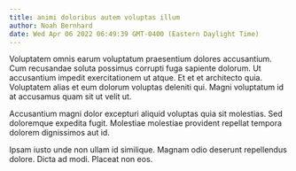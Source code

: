 ```yaml
---
title: animi doloribus autem voluptas illum
author: Noah Bernhard
date: Wed Apr 06 2022 06:49:39 GMT-0400 (Eastern Daylight Time)
---
```

Voluptatem omnis earum voluptatum praesentium dolores accusantium. Cum recusandae soluta possimus corrupti fuga sapiente dolorum. Ut accusantium impedit exercitationem ut atque. Et et et architecto quia. Voluptatem alias et eum dolorum voluptas deleniti qui. Magni voluptatum id at accusamus quam sit ut velit ut.

 Accusantium magni dolor excepturi aliquid voluptas quia sit molestias. Sed doloremque expedita fugit. Molestiae molestiae provident repellat tempora dolorem dignissimos aut id.

 Ipsam iusto unde non ullam id similique. Magnam odio deserunt repellendus dolore. Dicta ad modi. Placeat non eos.